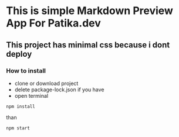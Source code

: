 # This is simple Markdown Preview App For Patika.dev

## This project has minimal css because i dont deploy

### How to install

- clone or download project
- delete package-lock.json if you have
- open terminal

```
npm install
```

than

```
npm start
```
